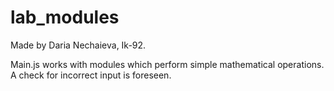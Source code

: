 # lab_modules
Made by Daria Nechaieva, Ik-92.

Main.js works with modules which perform simple mathematical operations. A check for incorrect input is foreseen.
